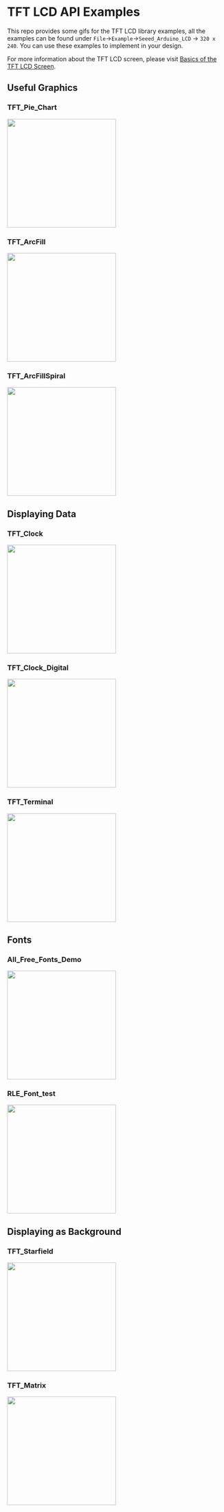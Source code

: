 # TFT LCD API Examples

This repo provides some gifs for the TFT LCD library examples, all the examples can be found under `File`->`Example`->`Seeed_Arduino_LCD` -> `320 x 240`.  You can use these examples to implement in your design.

For more information about the TFT LCD screen, please visit [Basics of the TFT LCD Screen](http://wiki.seeedstudio.com/Wio-Terminal-LCD-Basic/).

## Useful Graphics

### TFT_Pie_Chart

<div align=left><img width = 253 src="https://files.seeedstudio.com/wiki/Wio-Terminal/img/IMG_0129.2019-12-03%2014_10_15.gif"/></div>

### TFT_ArcFill

<div align=left><img width = 253 src="https://files.seeedstudio.com/wiki/Wio-Terminal/img/IMG_0131.2019-12-03%2014_18_05.gif"/></div>

### TFT_ArcFillSpiral

<div align=left><img width = 253 src="https://files.seeedstudio.com/wiki/Wio-Terminal/img/IMG_0132.2019-12-03%2014_27_24.gif"/></div>

## Displaying Data

### TFT_Clock

<div align=left><img width = 253 src="https://files.seeedstudio.com/wiki/Wio-Terminal/img/IMG_0133.2019-12-03%2014_37_47.gif"/></div>

### TFT_Clock_Digital

<div align=left><img width = 253 src="https://files.seeedstudio.com/wiki/Wio-Terminal/img/IMG_0138.2019-12-03%2014_48_38.gif"/></div>

### TFT_Terminal

<div align=left><img width = 253 src="https://files.seeedstudio.com/wiki/Wio-Terminal/img/IMG_0136.2019-12-03%2014_45_13.gif"/></div>

## Fonts

### AII_Free_Fonts_Demo

<div align=left><img width = 253 src="https://files.seeedstudio.com/wiki/Wio-Terminal/img/IMG_0143.2019-12-03%2015_15_06.gif"/></div>

### RLE_Font_test

<div align=left><img width = 253 src="https://files.seeedstudio.com/wiki/Wio-Terminal/img/IMG_0145.2019-12-03%2015_17_11.gif"/></div>

## Displaying as Background

### TFT_Starfield

<div align=left><img width = 253 src="https://files.seeedstudio.com/wiki/Wio-Terminal/img/IMG_0147.2019-12-03%2016_59_07.gif"/></div>

### TFT_Matrix

<div align=left><img width = 253 src="https://files.seeedstudio.com/wiki/Wio-Terminal/img/IMG_0141.2019-12-03%2014_57_30.gif"/></div>
